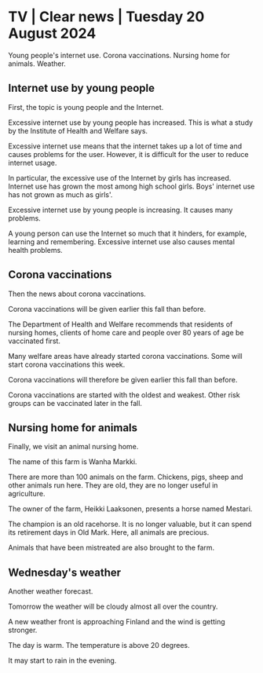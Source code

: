 # TV \| Clear news \| Tuesday 20 August 2024

Young people's internet use. Corona vaccinations. Nursing home for animals. Weather.

## Internet use by young people

First, the topic is young people and the Internet.

Excessive internet use by young people has increased. This is what a study by the Institute of Health and Welfare says.

Excessive internet use means that the internet takes up a lot of time and causes problems for the user. However, it is difficult for the user to reduce internet usage.

In particular, the excessive use of the Internet by girls has increased. Internet use has grown the most among high school girls. Boys' internet use has not grown as much as girls'.

Excessive internet use by young people is increasing. It causes many problems.

A young person can use the Internet so much that it hinders, for example, learning and remembering. Excessive internet use also causes mental health problems.

## Corona vaccinations

Then the news about corona vaccinations.

Corona vaccinations will be given earlier this fall than before.

The Department of Health and Welfare recommends that residents of nursing homes, clients of home care and people over 80 years of age be vaccinated first.

Many welfare areas have already started corona vaccinations. Some will start corona vaccinations this week.

Corona vaccinations will therefore be given earlier this fall than before.

Corona vaccinations are started with the oldest and weakest. Other risk groups can be vaccinated later in the fall.

## Nursing home for animals

Finally, we visit an animal nursing home.

The name of this farm is Wanha Markki.

There are more than 100 animals on the farm. Chickens, pigs, sheep and other animals run here. They are old, they are no longer useful in agriculture.

The owner of the farm, Heikki Laaksonen, presents a horse named Mestari.

The champion is an old racehorse. It is no longer valuable, but it can spend its retirement days in Old Mark. Here, all animals are precious.

Animals that have been mistreated are also brought to the farm.

## Wednesday's weather

Another weather forecast.

Tomorrow the weather will be cloudy almost all over the country.

A new weather front is approaching Finland and the wind is getting stronger.

The day is warm. The temperature is above 20 degrees.

It may start to rain in the evening.

